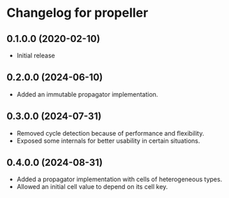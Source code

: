 # Changelog for propeller

## 0.1.0.0 (2020-02-10)

- Initial release

## 0.2.0.0 (2024-06-10)

- Added an immutable propagator implementation.

## 0.3.0.0 (2024-07-31)

- Removed cycle detection because of performance and flexibility.
- Exposed some internals for better usability in certain situations.

## 0.4.0.0 (2024-08-31)

- Added a propagator implementation with cells of heterogeneous types.
- Allowed an initial cell value to depend on its cell key.